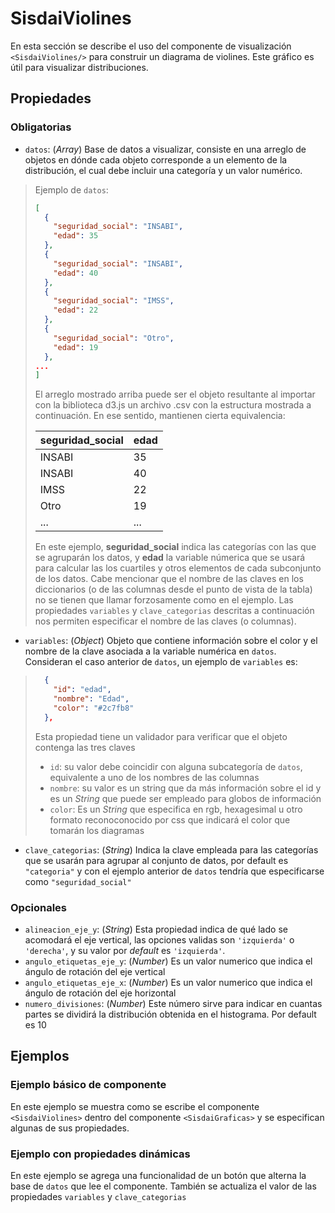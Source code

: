 # SisdaiViolines

En esta sección se describe el uso del componente de visualización `<SisdaiViolines/>` para construir un diagrama de violines. Este gráfico es útil para visualizar distribuciones.

## Propiedades

### Obligatorias

- `datos`: (_Array_) Base de datos a visualizar, consiste en una arreglo de objetos en dónde cada objeto corresponde a un elemento de la distribución, el cual debe incluir una categoría y un valor numérico.

> Ejemplo de `datos`:
>
> ```json
> [
>   {
>     "seguridad_social": "INSABI",
>     "edad": 35
>   },
>   {
>     "seguridad_social": "INSABI",
>     "edad": 40
>   },
>   {
>     "seguridad_social": "IMSS",
>     "edad": 22
>   },
>   {
>     "seguridad_social": "Otro",
>     "edad": 19
>   },
> ...
> ]
> ```
>
> El arreglo mostrado arriba puede ser el objeto resultante al importar con la biblioteca d3.js un archivo .csv con la estructura mostrada a continuación. En ese sentido, mantienen cierta equivalencia:
>
> <table>
> <thead>
>  <tr>
>    <th>seguridad_social</th>
>    <th>edad</th>
>  </tr>
>  </thead>
>  <tbody>
>  <tr>
>    <td>INSABI</td>
>    <td>35</td>
>  </tr>
>  <tr>
>    <td>INSABI</td>
>    <td>40</td>
>  </tr>
>  <tr>
>    <td>IMSS</td>
>    <td>22</td>
>  </tr>
>  <tr>
>    <td>Otro</td>
>    <td>19</td>
>  </tr>
> <tr>
>    <td>...</td>
>    <td>...</td>
>  </tr>
>
>  </tbody>
> </table>
>
> En este ejemplo, **seguridad_social** indica las categorías con las que se agruparán los datos, y **edad** la variable númerica que se usará para calcular las los cuartiles y otros elementos de cada subconjunto de los datos.
> Cabe mencionar que el nombre de las claves en los diccionarios (o de las columnas desde el punto de vista de la tabla) no se tienen que llamar forzosamente como en el ejemplo. Las propiedades `variables` y `clave_categorias` descritas a continuación nos permiten especificar el nombre de las claves (o columnas).

- `variables`: (_Object_) Objeto que contiene información sobre el color y el nombre de la clave asociada a la variable numérica en `datos`. Consideran el caso anterior de `datos`, un ejemplo de `variables` es:

> ```json
>   {
>     "id": "edad",
>     "nombre": "Edad",
>     "color": "#2c7fb8"
>   },
> ```
>
> Esta propiedad tiene un validador para verificar que el objeto contenga las tres claves
>
> - `id`: su valor debe coincidir con alguna subcategoría de `datos`, equivalente a uno de los nombres de las columnas
> - `nombre`: su valor es un string que da más información sobre el id y es un _String_ que puede ser empleado para globos de información
> - `color`: Es un _String_ que especifica en rgb, hexagesimal u otro formato reconoconocido por css que indicará el color que tomarán los diagramas

- `clave_categorias`: (_String_) Indica la clave empleada para las categorías que se usarán para agrupar al conjunto de datos, por default es `"categoria"` y con el ejemplo anterior de `datos` tendría que especificarse como `"seguridad_social"`

### Opcionales

- `alineacion_eje_y`: (_String_) Esta propiedad indica de qué lado se acomodará el eje vertical, las opciones validas son `'izquierda'` o `'derecha'`, y su valor por _default_ es `'izquierda'`.
- `angulo_etiquetas_eje_y`: (_Number_) Es un valor numerico que indica el ángulo de rotación del eje vertical
- `angulo_etiquetas_eje_x`: (_Number_) Es un valor numerico que indica el ángulo de rotación del eje horizontal
- `numero_divisiones`: (_Number_) Este número sirve para indicar en cuantas partes se dividirá la distribución obtenida en el histograma. Por default es 10

## Ejemplos

### Ejemplo básico de componente

En este ejemplo se muestra como se escribe el componente `<SisdaiViolines>` dentro del componente `<SisdaiGraficas>` y se especifican algunas de sus propiedades.
<!-- <utils-ejemplo-doc ruta="violines/basico.vue"/> -->

### Ejemplo con propiedades dinámicas

En este ejemplo se agrega una funcionalidad de un botón que alterna la base de `datos` que lee el componente. También se actualiza el valor de las propiedades `variables` y `clave_categorias`
<!-- <utils-ejemplo-doc ruta="violines/modificando-datos.vue"/> -->
